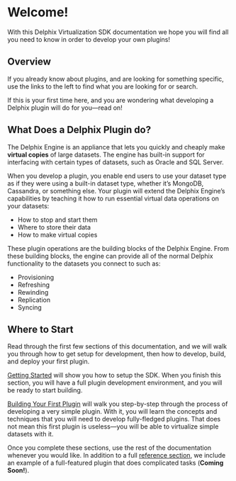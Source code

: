 # Welcome!

With this Delphix Virtualization SDK documentation we hope you will find all you need to know in order to develop your own plugins!

## Overview

If you already know about plugins, and are looking for something specific, use the links to the left to find what you are looking for or search.

If this is your first time here, and you are wondering what developing a Delphix plugin will do for you—read on!


## What Does a Delphix Plugin do?

The Delphix Engine is an appliance that lets you quickly and cheaply make **virtual copies** of large datasets. The engine has built-in support for interfacing with certain types of datasets, such as Oracle and SQL Server.

When you develop a plugin, you enable end users to use your dataset type as if they were using a built-in dataset type, whether it’s MongoDB, Cassandra, or something else. Your plugin will extend the Delphix Engine’s capabilities by teaching it how to run essential virtual data operations on your datasets:

 - How to stop and start them
 - Where to store their data
 - How to make virtual copies

These plugin operations are the building blocks of the Delphix Engine. From these building blocks, the engine can provide all of the normal Delphix functionality to the datasets you connect to such as:

 - Provisioning
 - Refreshing
 - Rewinding
 - Replication
 - Syncing


## Where to Start

Read through the first few sections of this documentation, and we will walk you through how to get setup for development, then how to develop, build, and deploy your first plugin.

[Getting Started](/Getting_Started.md) will show you how to setup the SDK. When you finish this section, you will have a full plugin development environment, and you will be ready to start building.

[Building Your First Plugin](/Building_Your_First_Plugin/Overview.md) will walk you step-by-step through the process of developing a very simple plugin. With it, you will learn the concepts and techniques that you will need to develop fully-fledged plugins. That does not mean this first plugin is useless—you will be able to virtualize simple datasets with it.

Once you complete these sections, use the rest of the documentation whenever you would like. In addition to a full [reference section](/References/CLI.md), we include an example of a full-featured plugin that does complicated tasks (**Coming Soon!**).
